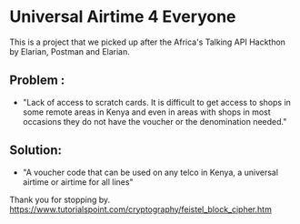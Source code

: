 # Universal Airtime 4 Everyone

This is a project that we picked up after the Africa's Talking API Hackthon by Elarian, Postman and Elarian.

## Problem :
- "Lack of access to scratch cards. It is difficult to get access to shops in some remote areas in Kenya and even in areas with shops in most occasions they do not have the voucher or the denomination needed."

## Solution:
- "A voucher code that can be used on any telco in Kenya, a universal airtime or airtime for all lines"

Thank you for stopping by.
https://www.tutorialspoint.com/cryptography/feistel_block_cipher.htm